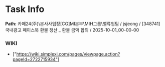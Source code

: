 # Task Info

**Path:** 카페24(주)\본사사업장\[CG]MI본부\MIH그룹\밸류업팀 / jsjeong / [348741] 국내광고 페이스북 환불 정산 _ 환불 금액 합의 / 2025-10-01_00-00-00

### WIKI
- ["https://wiki.simplexi.com/pages/viewpage.action?pageId=2722715934"]

